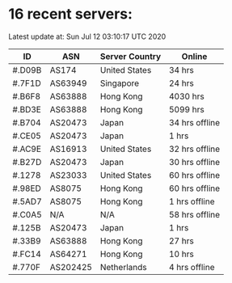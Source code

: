 # 16 recent servers:

Latest update at: Sun Jul 12 03:10:17 UTC 2020

| ID | ASN | Server Country | Online |
| -- | --- | -------------- | ------ |
| #.D09B | AS174 | United States | 34 hrs |
| #.7F1D | AS63949 | Singapore | 24 hrs |
| #.B6F8 | AS63888 | Hong Kong | 4030 hrs |
| #.BD3E | AS63888 | Hong Kong | 5099 hrs |
| #.B704 | AS20473 | Japan | 34 hrs offline |
| #.CE05 | AS20473 | Japan | 1 hrs |
| #.AC9E | AS16913 | United States | 32 hrs offline |
| #.B27D | AS20473 | Japan | 30 hrs offline |
| #.1278 | AS23033 | United States | 60 hrs offline |
| #.98ED | AS8075 | Hong Kong | 60 hrs offline |
| #.5AD7 | AS8075 | Hong Kong | 1 hrs offline |
| #.C0A5 | N/A | N/A | 58 hrs offline |
| #.125B | AS20473 | Japan | 1 hrs |
| #.33B9 | AS63888 | Hong Kong | 27 hrs |
| #.FC14 | AS64271 | Hong Kong | 10 hrs |
| #.770F | AS202425 | Netherlands | 4 hrs offline |

